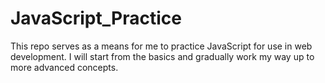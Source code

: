 # JavaScript_Practice
This repo serves as a means for me to practice JavaScript for use in web development. I will start from the basics and gradually work my way up to more advanced concepts.
